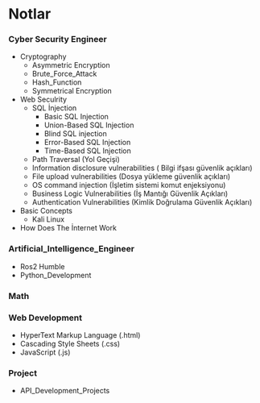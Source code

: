 # Notlar

### Cyber Security Engineer
- Cryptography
   - Asymmetric Encryption
   - Brute_Force_Attack
   - Hash_Function
   - Symmetrical Encryption
- Web Seculrity
   - SQL İnjection
       - Basic SQL Injection
       - Union-Based SQL Injection
       - Blind SQL injection
       - Error-Based SQL Injection
       - Time-Based SQL Injection
   - Path Traversal (Yol Geçişi)
   - Information disclosure vulnerabilities ( Bilgi ifşası güvenlik açıkları)
   - File upload vulnerabilities (Dosya yükleme güvenlik açıkları)
   - OS command injection (İşletim sistemi komut enjeksiyonu)
   - Business Logic Vulnerabilities (İş Mantığı Güvenlik Açıkları)
   - Authentication Vulnerabilities (Kimlik Doğrulama Güvenlik Açıkları)
- Basic Concepts
   - Kali Linux
- How Does The İnternet Work
### Artificial_Intelligence_Engineer
- Ros2 Humble
- Python_Development
### Math
### Web Development
- HyperText Markup Language (.html)
- Cascading Style Sheets (.css)
- JavaScript (.js)
### Project
- API_Development_Projects
